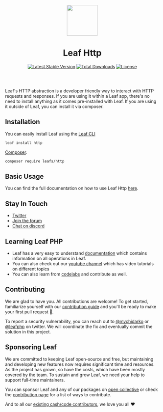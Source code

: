 <!-- markdownlint-disable no-inline-html -->
<p align="center">
  <br><br>
  <img src="https://leafphp.dev/logo-circle.png" height="100"/>
  <br>
</p>

<h1 align="center">Leaf Http</h1>

<p align="center">
	<a href="https://packagist.org/packages/leafs/http"
		><img
			src="https://poser.pugx.org/leafs/http/v/stable"
			alt="Latest Stable Version"
	/></a>
	<a href="https://packagist.org/packages/leafs/http"
		><img
			src="https://poser.pugx.org/leafs/http/downloads"
			alt="Total Downloads"
	/></a>
	<a href="https://packagist.org/packages/leafs/http"
		><img
			src="https://poser.pugx.org/leafs/http/license"
			alt="License"
	/></a>
</p>
<br />
<br />

Leaf's HTTP abstraction is a developer friendly way to interact with HTTP requests and responses. If you are using it within a Leaf app, there's no need to install anything as it comes pre-installed with Leaf. If you are using it outside of Leaf, you can install it via composer.

## Installation

You can easily install Leaf using the [Leaf CLI](https://cli.leafphp.dev)

```sh
leaf install http
```

[Composer](https://getcomposer.org/).

```bash
composer require leafs/http
```

## Basic Usage

You can find the full documentation on how to use Leaf Http [here](https://leafphp.dev/docs/http/request).

## Stay In Touch

- [Twitter](https://twitter.com/leafphp)
- [Join the forum](https://github.com/leafsphp/leaf/discussions/37)
- [Chat on discord](https://discord.com/invite/Pkrm9NJPE3)

## Learning Leaf PHP

- Leaf has a very easy to understand [documentation](https://leafphp.dev) which contains information on all operations in Leaf.
- You can also check out our [youtube channel](https://www.youtube.com/channel/UCllE-GsYy10RkxBUK0HIffw) which has video tutorials on different topics
- You can also learn from [codelabs](https://leafphp.dev/codelabs/) and contribute as well.

## Contributing

We are glad to have you. All contributions are welcome! To get started, familiarize yourself with our [contribution guide](https://leafphp.dev/community/contributing.html) and you'll be ready to make your first pull request 🚀.

To report a security vulnerability, you can reach out to [@mychidarko](https://twitter.com/mychidarko) or [@leafphp](https://twitter.com/leafphp) on twitter. We will coordinate the fix and eventually commit the solution in this project.

## Sponsoring Leaf

We are committed to keeping Leaf open-source and free, but maintaining and developing new features now requires significant time and resources. As the project has grown, so have the costs, which have been mostly covered by the team. To sustain and grow Leaf, we need your help to support full-time maintainers.

You can sponsor Leaf and any of our packages on [open collective](https://opencollective.com/leaf) or check the [contribution page](https://leafphp.dev/support/) for a list of ways to contribute.

And to all our [existing cash/code contributors](https://leafphp.dev#sponsors), we love you all ❤️
